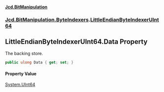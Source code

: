 #### [Jcd.BitManipulation](index.md 'index')

### [Jcd.BitManipulation.ByteIndexers](Jcd.BitManipulation.ByteIndexers.md 'Jcd.BitManipulation.ByteIndexers').[LittleEndianByteIndexerUInt64](Jcd.BitManipulation.ByteIndexers.LittleEndianByteIndexerUInt64.md 'Jcd.BitManipulation.ByteIndexers.LittleEndianByteIndexerUInt64')

## LittleEndianByteIndexerUInt64.Data Property

The backing store.

```csharp
public ulong Data { get; set; }
```

#### Property Value

[System.UInt64](https://docs.microsoft.com/en-us/dotnet/api/System.UInt64 'System.UInt64')